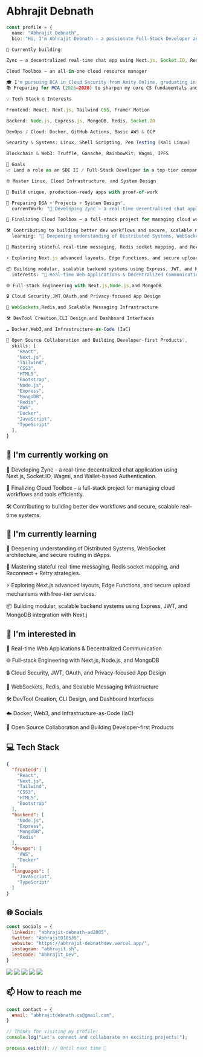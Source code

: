 # Abhrajit Debnath

```typescript
const profile = {
  name: "Abhrajit Debnath",
  bio: "Hi, I'm Abhrajit Debnath – a passionate Full-Stack Developer and aspiring Cloud Engineer from India 🇮🇳. I love building powerful and scalable web applications with clean architecture and great user experiences.

🔧 Currently building:

Zync – a decentralized real-time chat app using Next.js, Socket.IO, Redis, and wallet-based auth

Cloud Toolbox – an all-in-one cloud resource manager

🎓 I'm pursuing BCA in Cloud Security from Amity Online, graduating in 2026.
📚 Preparing for MCA (2026–2028) to sharpen my core CS fundamentals and aim for top MNCs.

💡 Tech Stack & Interests

Frontend: React, Next.js, Tailwind CSS, Framer Motion

Backend: Node.js, Express.js, MongoDB, Redis, Socket.IO

DevOps / Cloud: Docker, GitHub Actions, Basic AWS & GCP

Security & Systems: Linux, Shell Scripting, Pen Testing (Kali Linux)

Blockchain & Web3: Truffle, Ganache, RainbowKit, Wagmi, IPFS

🧠 Goals
📈 Land a role as an SDE II / Full-Stack Developer in a top-tier company

🌐 Master Linux, Cloud Infrastructure, and System Design

🧪 Build unique, production-ready apps with proof-of-work

💼 Preparing DSA + Projects + System Design",
  currentWork: "🚀 Developing Zync – a real-time decentralized chat application using Next.js, Socket.IO, Wagmi, and Wallet-based Authentication.

🧰 Finalizing Cloud Toolbox – a full-stack project for managing cloud workflows and tools efficiently.

🛠️ Contributing to building better dev workflows and secure, scalable real-time systems.",
  learning: "🧠 Deepening understanding of Distributed Systems, WebSocket architecture, and secure routing in dApps.

🦾 Mastering stateful real-time messaging, Redis socket mapping, and Reconnect + Retry strategies.

⚡ Exploring Next.js advanced layouts, Edge Functions, and secure upload mechanisms with free-tier services.

📦 Building modular, scalable backend systems using Express, JWT, and MongoDB integration with Next.j",
  interests: "💬 Real-time Web Applications & Decentralized Communication

🌐 Full-stack Engineering with Next.js,Node.js,and MongoDB

🔒 Cloud Security,JWT,OAuth,and Privacy-focused App Design

📡 WebSockets,Redis,and Scalable Messaging Infrastructure

🛠️ DevTool Creation,CLI Design,and Dashboard Interfaces

☁️ Docker,Web3,and Infrastructure-as-Code (IaC)

🎯 Open Source Collaboration and Building Developer-first Products",
  skills: [
    "React",
    "Next.js",
    "Tailwind",
    "CSS3",
    "HTML5",
    "Bootstrap",
    "Node.js",
    "Express",
    "MongoDB",
    "Redis",
    "AWS",
    "Docker",
    "JavaScript",
    "TypeScript"
  ],
}
```

## 🔭 I'm currently working on

🚀 Developing Zync – a real-time decentralized chat application using Next.js, Socket.IO, Wagmi, and Wallet-based Authentication.

🧰 Finalizing Cloud Toolbox – a full-stack project for managing cloud workflows and tools efficiently.

🛠️ Contributing to building better dev workflows and secure, scalable real-time systems.

## 🌱 I'm currently learning

🧠 Deepening understanding of Distributed Systems, WebSocket architecture, and secure routing in dApps.

🦾 Mastering stateful real-time messaging, Redis socket mapping, and Reconnect + Retry strategies.

⚡ Exploring Next.js advanced layouts, Edge Functions, and secure upload mechanisms with free-tier services.

📦 Building modular, scalable backend systems using Express, JWT, and MongoDB integration with Next.j

## 👀 I'm interested in

💬 Real-time Web Applications & Decentralized Communication

🌐 Full-stack Engineering with Next.js, Node.js, and MongoDB

🔒 Cloud Security, JWT, OAuth, and Privacy-focused App Design

📡 WebSockets, Redis, and Scalable Messaging Infrastructure

🛠️ DevTool Creation, CLI Design, and Dashboard Interfaces

☁️ Docker, Web3, and Infrastructure-as-Code (IaC)

🎯 Open Source Collaboration and Building Developer-first Products

## 💻 Tech Stack

```json
{
  "frontend": [
    "React",
    "Next.js",
    "Tailwind",
    "CSS3",
    "HTML5",
    "Bootstrap"
  ],
  "backend": [
    "Node.js",
    "Express",
    "MongoDB",
    "Redis"
  ],
  "devops": [
    "AWS",
    "Docker"
  ],
  "languages": [
    "JavaScript",
    "TypeScript"
  ]
}
```

## 🌐 Socials

```javascript
const socials = {
  linkedin: "abhrajit-debnath-ad2005",
  twitter: "AbhrajitD18535",
  website: "https://abhrajit-debnathdev.vercel.app/",
  instagram: "abhrajit.sh",
  leetcode: "Abhrajit_Dev",
}
```

<div>
<a href="https://abhrajit-debnathdev.vercel.app/"><img src="https://img.shields.io/badge/website-%23000000.svg?style=for-the-badge&logo=website&logoColor=white" /></a> <a href="https://x.com/AbhrajitD18535"><img src="https://img.shields.io/badge/twitter-%23000000.svg?style=for-the-badge&logo=twitter&logoColor=white" /></a> <a href="https://www.linkedin.com/in/abhrajit-debnath-ad2005"><img src="https://img.shields.io/badge/linkedin-%23000000.svg?style=for-the-badge&logo=linkedin&logoColor=white" /></a> <a href="https://www.instagram.com/abhrajit.sh"><img src="https://img.shields.io/badge/instagram-%23000000.svg?style=for-the-badge&logo=instagram&logoColor=white" /></a> <a href="https://leetcode.com/u/Abhrajit_Dev"><img src="https://img.shields.io/badge/leetcode-%23000000.svg?style=for-the-badge&logo=leetcode&logoColor=white" /></a> 
</div>

## 📫 How to reach me

```javascript
const contact = {
  email: "abhrajitdebnath.cs@gmail.com",
}
```

```typescript
// Thanks for visiting my profile!
console.log("Let's connect and collaborate on exciting projects!");

process.exit(0); // Until next time 👋
```
